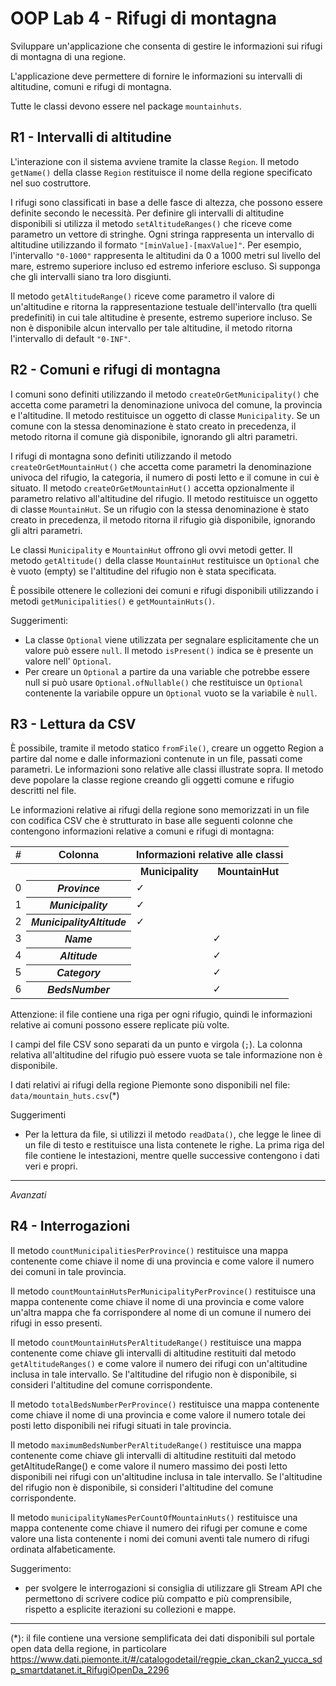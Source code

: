 # OOP Lab 4 - Rifugi di montagna

Sviluppare un'applicazione che consenta di gestire le informazioni sui rifugi di montagna di una regione.

L'applicazione deve permettere di fornire le informazioni su intervalli di altitudine, comuni e rifugi di montagna.

Tutte le classi devono essere nel package `mountainhuts`.


## R1 - Intervalli di altitudine

L'interazione con il sistema avviene tramite la classe `Region`. Il metodo `getName()` della classe `Region` 
restituisce il nome della regione specificato nel suo costruttore.

I rifugi sono classificati in base a delle fasce di altezza, che possono essere definite secondo le necessità. 
Per definire gli intervalli di altitudine disponibili si utilizza il metodo `setAltitudeRanges()` che riceve come 
parametro un vettore di stringhe. Ogni stringa rappresenta un intervallo di altitudine utilizzando il 
formato `"[minValue]-[maxValue]"`. Per esempio, l'intervallo `"0-1000"` rappresenta le altitudini da 0 a 1000 metri 
sul livello del mare, estremo superiore incluso ed estremo inferiore escluso. 
Si supponga che gli intervalli siano tra loro disgiunti.

Il metodo `getAltitudeRange()` riceve come parametro il valore di un'altitudine e ritorna la rappresentazione testuale 
dell'intervallo (tra quelli predefiniti) in cui tale altitudine è presente, estremo superiore incluso. 
Se non è disponibile alcun intervallo per tale altitudine, il metodo ritorna l'intervallo di default `"0-INF"`.


## R2 - Comuni e rifugi di montagna

I comuni sono definiti utilizzando il metodo `createOrGetMunicipality()` che accetta come parametri la denominazione 
univoca del comune, la provincia e l'altitudine. Il metodo restituisce un oggetto di classe `Municipality`. 
Se un comune con la stessa denominazione è stato creato in precedenza, il metodo ritorna il comune già disponibile, 
ignorando gli altri parametri.

I rifugi di montagna sono definiti utilizzando il metodo `createOrGetMountainHut()` che accetta come parametri la 
denominazione univoca del rifugio, la categoria, il numero di posti letto e il comune in cui è situato. 
Il metodo `createOrGetMountainHut()` accetta opzionalmente il parametro relativo all'altitudine del rifugio. 
Il metodo restituisce un oggetto di classe `MountainHut`. Se un rifugio con la stessa denominazione è stato creato 
in precedenza, il metodo ritorna il rifugio già disponibile, ignorando gli altri parametri.

Le classi `Municipality` e `MountainHut` offrono gli ovvi metodi getter. Il metodo `getAltitude()` della classe 
`MountainHut` restituisce un `Optional` che è vuoto (empty) se l'altitudine del rifugio non è stata specificata.

È possibile ottenere le collezioni dei comuni e rifugi disponibili utilizzando i metodi `getMunicipalities()` 
e `getMountainHuts()`.


Suggerimenti:

* La classe `Optional` viene utilizzata per segnalare esplicitamente che un valore può essere `null`. 
  Il metodo `isPresent()` indica se è presente un valore nell' `Optional`.
* Per creare un `Optional` a partire da una variable che potrebbe essere null si può usare `Optional.ofNullable()` 
  che restituisce un `Optional` contenente la variabile oppure un `Optional` vuoto se la variabile è `null`.


## R3 - Lettura da CSV

È possibile, tramite il metodo statico `fromFile()`, creare un oggetto Region a partire dal nome e dalle informazioni 
contenute in un file, passati come parametri. Le informazioni sono relative alle classi illustrate sopra. 
Il metodo deve popolare la classe regione creando gli oggetti comune e rifugio descritti nel file.

Le informazioni relative ai rifugi della regione sono memorizzati in un file con codifica CSV che è strutturato in 
base alle seguenti colonne che contengono informazioni relative a comuni e rifugi di montagna:

<table style="float:none;font-family:sans-serif;">
      <tr>
        <th>#</th><th>Colonna</th><th colspan="2">Informazioni relative alle classi</th>
      </tr><tr>
        <th></th><th></th><th><b>Municipality</b></th><th><b>MountainHut</b></th>
      </tr>
      <tr>
        <td>0</td><th><i>Province</i></th><td>✓</td><td></td>
      </tr>
      <tr>
        <td>1</td><th><i>Municipality</i></th><td>✓</td><td></td>
      </tr>
      <tr>
        <td>2</td><th><i>MunicipalityAltitude</i></th><td>✓</td><td></td>
      </tr>
      <tr>
        <td>3</td><th><i>Name</i></th><td></td><td>✓</td>
      </tr>
      <tr>
        <td>4</td><th><i>Altitude</i></th><td></td> <td>✓</td>
      </tr>
      <tr>
        <td>5</td><th><i>Category</i></th><td></td><td>✓</td>
      </tr>
      <tr>
        <td>6</td><th><i>BedsNumber</i></th><td></td><td>✓</td>
      </tr>
</table>

<!--
| N | Columns				| `Municipality`| `MountainHut`|
|---|-----------------------|---------------|--------------|
| 0	| Province				|	✓			|			|
| 1	| Municipality			|	✓			|			|
| 2	| MunicipalityAltitude	|	✓			|			|
| 3	| Name					|				|		✓   |
| 4	| Altitude				|				|		✓	|
| 5	| Category				|				|		✓	|
| 6	| BedsNumber				|				|		✓	|
-->


Attenzione: il file contiene una riga per ogni rifugio, quindi le informazioni relative ai comuni possono essere 
replicate più volte.

I campi del file CSV sono separati da un punto e virgola (`;`). La colonna relativa all'altitudine del rifugio può 
essere vuota se tale informazione non è disponibile.

I dati relativi ai rifugi della regione Piemonte sono disponibili nel file: `data/mountain_huts.csv`(*)


Suggerimenti

* Per la lettura da file, si utilizzi il metodo `readData()`, che legge le linee di un file di testo e restituisce una lista
  contenete le righe. 
  La prima riga del file contiene le intestazioni, mentre quelle successive contengono i dati veri e propri.


---
*Avanzati*

## R4 - Interrogazioni

Il metodo `countMunicipalitiesPerProvince()` restituisce una mappa contenente come chiave il nome di una provincia e 
come valore il numero dei comuni in tale provincia.

Il metodo `countMountainHutsPerMunicipalityPerProvince()` restituisce una mappa contenente come chiave il nome di una 
provincia e come valore un'altra mappa che fa corrispondere al nome di un comune il numero dei rifugi in esso presenti.

Il metodo `countMountainHutsPerAltitudeRange()` restituisce una mappa contenente come chiave gli intervalli di 
altitudine restituiti dal metodo `getAltitudeRanges()` e come valore il numero dei rifugi con un'altitudine inclusa in 
tale intervallo. Se l'altitudine del rifugio non è disponibile, si consideri l'altitudine del comune corrispondente.

Il metodo `totalBedsNumberPerProvince()` restituisce una mappa contenente come chiave il nome di una provincia e come 
valore il numero totale dei posti letto disponibili nei rifugi situati in tale provincia.

Il metodo `maximumBedsNumberPerAltitudeRange()` restituisce una mappa contenente come chiave gli intervalli di 
altitudine restituiti dal metodo getAltitudeRange() e come valore il numero massimo dei posti letto disponibili nei 
rifugi con un'altitudine inclusa in tale intervallo. Se l'altitudine del rifugio non è disponibile, si consideri 
l'altitudine del comune corrispondente.

Il metodo `municipalityNamesPerCountOfMountainHuts()` restituisce una mappa contenente come chiave il numero dei 
rifugi per comune e come valore una lista contenente i nomi dei comuni aventi tale numero di rifugi ordinata 
alfabeticamente.

Suggerimento:
* per svolgere le interrogazioni si consiglia di utilizzare gli Stream API che permettono di scrivere codice più 
compatto e più comprensibile, rispetto a esplicite iterazioni su collezioni e mappe.

---

(*): il file contiene una versione semplificata dei dati disponibili sul portale open data della regione, 
in particolare <https://www.dati.piemonte.it/#/catalogodetail/regpie_ckan_ckan2_yucca_sdp_smartdatanet.it_RifugiOpenDa_2296>

